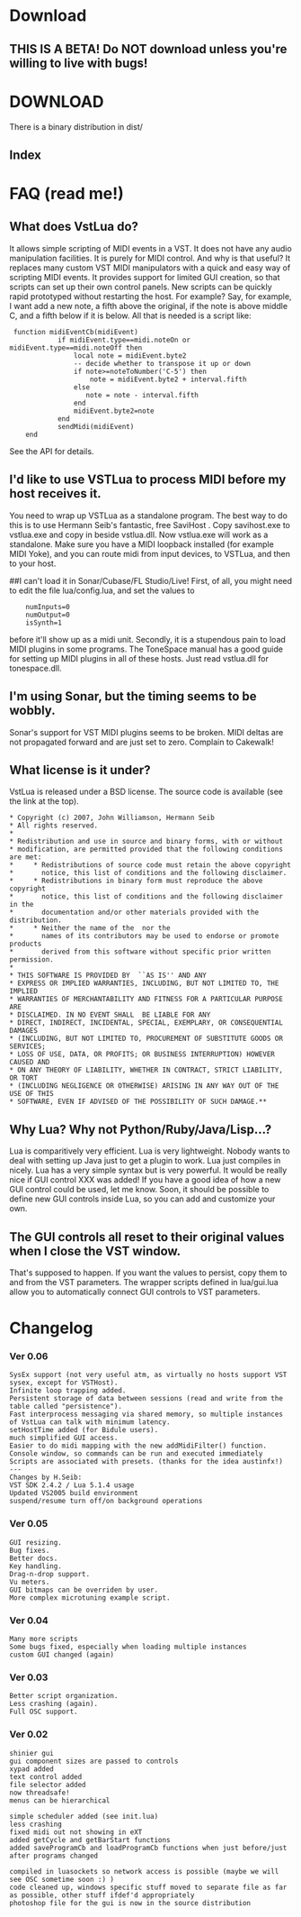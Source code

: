 
# Download

## THIS IS A BETA! Do NOT download unless you're willing to live with bugs!

# DOWNLOAD 

There is a binary distribution in dist/

## Index


# FAQ (read me!)

## What does VstLua do?
It allows simple scripting of MIDI events in a VST. It does not have any audio manipulation facilities. It is purely for MIDI control.
And why is that useful?
It replaces many custom VST MIDI manipulators with a quick and easy way of scripting MIDI events. It provides support
for limited GUI creation, so that scripts can set up their own control panels. New scripts can be quickly rapid prototyped without restarting the host.
For example?
Say, for example, I want add a new note, a fifth above the original, if the note is above middle C, and a fifth below if it is below. All that is needed is a script like:

     function midiEventCb(midiEvent)
                if midiEvent.type==midi.noteOn or midiEvent.type==midi.noteOff then                
                    local note = midiEvent.byte2                            
                    -- decide whether to transpose it up or down
                    if note>=noteToNumber('C-5') then
                        note = midiEvent.byte2 + interval.fifth
                    else
                       note = note - interval.fifth
                    end                
                    midiEvent.byte2=note            
                end                
                sendMidi(midiEvent)                    
        end
    
See the API for details.

## I'd like to use VSTLua to process MIDI before my host receives it.
You need to wrap up VSTLua as a standalone program. The best way to do this is to use Hermann Seib's fantastic, free SaviHost . Copy savihost.exe to vstlua.exe and copy in beside vstlua.dll. Now vstlua.exe will work as a standalone. Make sure you have a MIDI loopback installed (for example MIDI Yoke), and you can route midi from input devices, to VSTLua, and then to your host.


##I can't load it in Sonar/Cubase/FL Studio/Live!
First, of all, you might need to edit the file lua/config.lua, and set the values to

        numInputs=0
        numOutput=0
        isSynth=1
    
before it'll show up as a midi unit. Secondly, it is a stupendous pain to load MIDI plugins in some programs. The ToneSpace manual has a good guide for setting up MIDI plugins in all of these hosts. Just read vstlua.dll for tonespace.dll.




## I'm using Sonar, but the timing seems to be wobbly.
Sonar's support for VST MIDI plugins seems to be broken. MIDI deltas are not propagated forward and are just set to zero. Complain to Cakewalk!


## What license is it under?
VstLua is released under a BSD license. The source code is available (see the link at the top).

    * Copyright (c) 2007, John Williamson, Hermann Seib
    * All rights reserved.
    *
    * Redistribution and use in source and binary forms, with or without
    * modification, are permitted provided that the following conditions are met:
    *     * Redistributions of source code must retain the above copyright
    *       notice, this list of conditions and the following disclaimer.
    *     * Redistributions in binary form must reproduce the above copyright
    *       notice, this list of conditions and the following disclaimer in the
    *       documentation and/or other materials provided with the distribution.
    *     * Neither the name of the  nor the
    *       names of its contributors may be used to endorse or promote products
    *       derived from this software without specific prior written permission.
    *
    * THIS SOFTWARE IS PROVIDED BY  ``AS IS'' AND ANY
    * EXPRESS OR IMPLIED WARRANTIES, INCLUDING, BUT NOT LIMITED TO, THE IMPLIED
    * WARRANTIES OF MERCHANTABILITY AND FITNESS FOR A PARTICULAR PURPOSE ARE
    * DISCLAIMED. IN NO EVENT SHALL  BE LIABLE FOR ANY
    * DIRECT, INDIRECT, INCIDENTAL, SPECIAL, EXEMPLARY, OR CONSEQUENTIAL DAMAGES
    * (INCLUDING, BUT NOT LIMITED TO, PROCUREMENT OF SUBSTITUTE GOODS OR SERVICES;
    * LOSS OF USE, DATA, OR PROFITS; OR BUSINESS INTERRUPTION) HOWEVER CAUSED AND
    * ON ANY THEORY OF LIABILITY, WHETHER IN CONTRACT, STRICT LIABILITY, OR TORT
    * (INCLUDING NEGLIGENCE OR OTHERWISE) ARISING IN ANY WAY OUT OF THE USE OF THIS
    * SOFTWARE, EVEN IF ADVISED OF THE POSSIBILITY OF SUCH DAMAGE.**
     
     

## Why Lua? Why not Python/Ruby/Java/Lisp...?

Lua is comparitively very efficient.
Lua is very lightweight. Nobody wants to deal with setting up Java just to get a plugin to work. Lua just compiles in nicely.
Lua has a very simple syntax but is very powerful.
It would be really nice if GUI control XXX was added!
If you have a good idea of how a new GUI control could be used, let me know. Soon, it should be possible to define new GUI controls inside Lua, so you can add and customize your own.

## The GUI controls all reset to their original values when I close the VST window.
That's supposed to happen. If you want the values to persist, copy them to and from the
VST parameters. The wrapper scripts defined in lua/gui.lua allow you to automatically connect GUI controls to VST parameters.

# Changelog

### Ver 0.06

    SysEx support (not very useful atm, as virtually no hosts support VST sysex, except for VSTHost).
    Infinite loop trapping added.
    Persistent storage of data between sessions (read and write from the table called "persistence").
    Fast interprocess messaging via shared memory, so multiple instances of VstLua can talk with minimum latency.
    setHostTime added (for Bidule users).
    much simplified GUI access. 
    Easier to do midi mapping with the new addMidiFilter() function.
    Console window, so commands can be run and executed immediately
    Scripts are associated with presets. (thanks for the idea austinfx!)
    ---
    Changes by H.Seib:
    VST SDK 2.4.2 / Lua 5.1.4 usage
    Updated VS2005 build environment
    suspend/resume turn off/on background operations


### Ver 0.05

    GUI resizing.
    Bug fixes.
    Better docs.
    Key handling.
    Drag-n-drop support.
    Vu meters.
    GUI bitmaps can be overriden by user.
    More complex microtuning example script.

### Ver 0.04

    Many more scripts
    Some bugs fixed, especially when loading multiple instances
    custom GUI changed (again)

### Ver 0.03

    Better script organization.
    Less crashing (again).
    Full OSC support.

### Ver 0.02

    shinier gui
    gui component sizes are passed to controls
    xypad added
    text control added
    file selector added
    now threadsafe!
    menus can be hierarchical

    simple scheduler added (see init.lua)
    less crashing
    fixed midi out not showing in eXT
    added getCycle and getBarStart functions
    added saveProgramCb and loadProgramCb functions when just before/just after programs changed

    compiled in luasockets so network access is possible (maybe we will see OSC sometime soon :) )
    code cleaned up, windows specific stuff moved to separate file as far as possible, other stuff ifdef'd appropriately
    photoshop file for the gui is now in the source distribution

